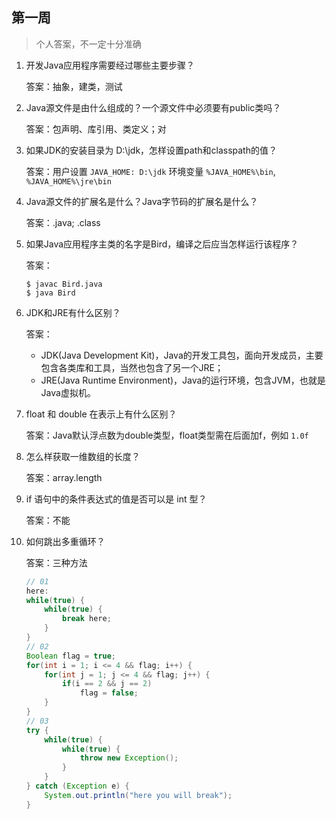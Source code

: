 ## 第一周

> 个人答案，不一定十分准确

1. 开发Java应用程序需要经过哪些主要步骤？
   
   答案：抽象，建类，测试

2. Java源文件是由什么组成的？一个源文件中必须要有public类吗？
   
   答案：包声明、库引用、类定义；对

3. 如果JDK的安装目录为 D:\jdk，怎样设置path和classpath的值？
   
   答案：用户设置 `JAVA_HOME: D:\jdk`
   环境变量 `%JAVA_HOME%\bin`, `%JAVA_HOME%\jre\bin`

4. Java源文件的扩展名是什么？Java字节码的扩展名是什么？
   
   答案：.java; .class

5. 如果Java应用程序主类的名字是Bird，编译之后应当怎样运行该程序？
   
   答案：
   ```shell
   $ javac Bird.java
   $ java Bird
   ```

6. JDK和JRE有什么区别？
   
   答案：
   * JDK(Java Development Kit)，Java的开发工具包，面向开发成员，主要包含各类库和工具，当然也包含了另一个JRE；
   * JRE(Java Runtime Environment)，Java的运行环境，包含JVM，也就是Java虚拟机。
  
7. float 和 double 在表示上有什么区别？
   
   答案：Java默认浮点数为double类型，float类型需在后面加f，例如 `1.0f`

8. 怎么样获取一维数组的长度？
   
   答案：array.length

9.  if 语句中的条件表达式的值是否可以是 int 型？
    
    答案：不能

10. 如何跳出多重循环？
    
    答案：三种方法

    ```java
    // 01
    here:
    while(true) {
        while(true) {
            break here;
        }
    }
    // 02
    Boolean flag = true;
    for(int i = 1; i <= 4 && flag; i++) {
        for(int j = 1; j <= 4 && flag; j++) {
            if(i == 2 && j == 2)
                flag = false;
        }
    }
    // 03
    try {
        while(true) {
            while(true) {
                throw new Exception();
            }
        }
    } catch (Exception e) {
        System.out.println("here you will break");
    }
    ```